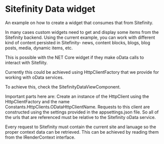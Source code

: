 # Sitefinity Data widget
An example on how to create a widget that consumes that from Sitefinity.

In many cases custom widgets need to get and display some items from the Sitefinity backend. Using the current example, you can work with different kind of content persisted in Sitefinity- news, content blocks, blogs, blog posts, media, dynamic items, etc. 

This is possible with the NET Core widget if they make oData calls to interact with Sitefiity.  

Currently this could be achieved using HttpClientFactory that we provide for working with oData services. 

To achieve this, check the SitefinityDataViewComponent.

Important parts here are:
Create an instance of the HttpClient using the HttpClientFactory and the name Constants.HttpClients.ODataHttpClientName.
Requests to this client are constructed using the settings provided in the appsettings.json file. So all of the urls that are referenced must be relative to the Sitefinity oData service.

Every request to Sitefinity must contain the current site and lanuage so the proper context data can be retrieved. This can be achieved by reading them from the IRenderContext interface.
